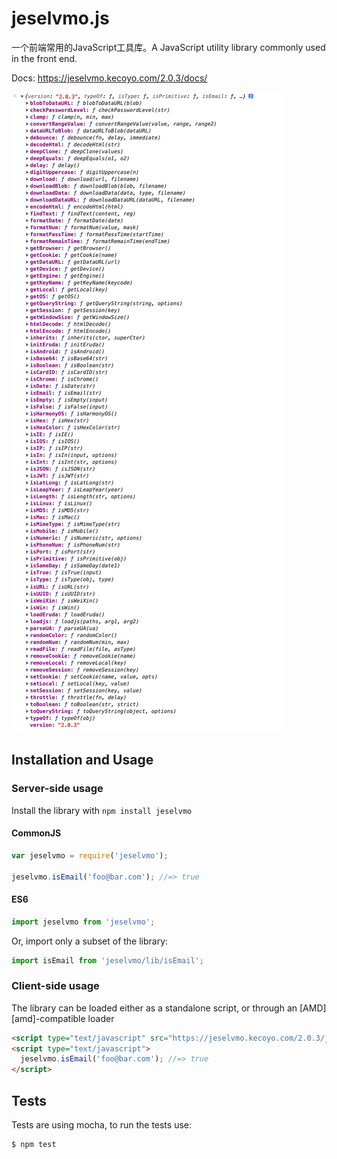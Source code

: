 # jeselvmo.js

一个前端常用的JavaScript工具库。A JavaScript utility library commonly used in the front end.

Docs: https://jeselvmo.kecoyo.com/2.0.3/docs/

![image](preview.jpg)

## Installation and Usage

### Server-side usage

Install the library with `npm install jeselvmo`

#### CommonJS

```javascript
var jeselvmo = require('jeselvmo');

jeselvmo.isEmail('foo@bar.com'); //=> true
```

#### ES6

```javascript
import jeselvmo from 'jeselvmo';
```

Or, import only a subset of the library:

```javascript
import isEmail from 'jeselvmo/lib/isEmail';
```

### Client-side usage

The library can be loaded either as a standalone script, or through an [AMD][amd]-compatible loader

```html
<script type="text/javascript" src="https://jeselvmo.kecoyo.com/2.0.3/jeselvmo.min.js"></script>
<script type="text/javascript">
  jeselvmo.isEmail('foo@bar.com'); //=> true
</script>
```

## Tests

Tests are using mocha, to run the tests use:

```sh
$ npm test
```

